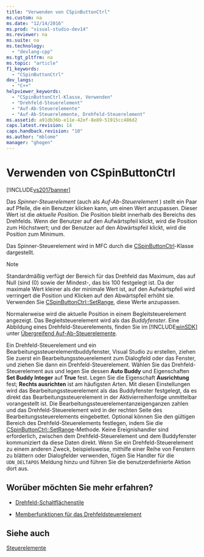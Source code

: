 ```yaml
---
title: "Verwenden von CSpinButtonCtrl"
ms.custom: na
ms.date: "12/14/2016"
ms.prod: "visual-studio-dev14"
ms.reviewer: na
ms.suite: na
ms.technology: 
  - "devlang-cpp"
ms.tgt_pltfrm: na
ms.topic: "article"
f1_keywords: 
  - "CSpinButtonCtrl"
dev_langs: 
  - "C++"
helpviewer_keywords: 
  - "CSpinButtonCtrl-Klasse, Verwenden"
  - "Drehfeld-Steuerelement"
  - "Auf-Ab-Steuerelemente"
  - "Auf-Ab-Steuerelemente, Drehfeld-Steuerelement"
ms.assetid: a91db36b-e11e-42ef-8e89-51915cc486d2
caps.latest.revision: 14
caps.handback.revision: "10"
ms.author: "mblome"
manager: "ghogen"
---
```

# Verwenden von CSpinButtonCtrl
[!INCLUDE[vs2017banner](../assembler/inline/includes/vs2017banner.md)]

Das *Spinner\-Steuerelement* \(auch als *Auf\-Ab\-Steuerelement* \) stellt ein Paar auf Pfeile, die ein Benutzer klicken kann, um einen Wert anzupassen.  Dieser Wert ist die *aktuelle Position*.  Die Position bleibt innerhalb des Bereichs des Drehfelds.  Wenn der Benutzer auf den Aufwärtspfeil klickt, wird die Position zum Höchstwert; und der Benutzer auf den Abwärtspfeil klickt, wird die Position zum Minimum.  
  
 Das Spinner\-Steuerelement wird in MFC durch die [CSpinButtonCtrl](../mfc/reference/cspinbuttonctrl-class.md)\-Klasse dargestellt.  
  
> [!NOTE]
>  Standardmäßig verfügt der Bereich für das Drehfeld das Maximum, das auf Null \(sind \(0\) sowie der Mindest\-, das bis 100 festgelegt ist.  Da der maximale Wert kleiner als der minimale Wert ist, auf den Aufwärtspfeil wird verringert die Position und Klicken auf den Abwärtspfeil erhöht sie.  Verwenden Sie [CSpinButtonCtrl::SetRange](../Topic/CSpinButtonCtrl::SetRange.md), diese Werte anzupassen.  
  
 Normalerweise wird die aktuelle Position in einem Begleitsteuerelement angezeigt.  Das Begleitsteuerelement wird als das *Buddyfenster*.  Eine Abbildung eines Drehfeld\-Steuerelements, finden Sie im [!INCLUDE[winSDK](../atl/includes/winsdk_md.md)] unter [Übergreifend Auf\-Ab\-Steuerelemente](http://msdn.microsoft.com/library/windows/desktop/bb759889).  
  
 Ein Drehfeld\-Steuerelement und ein Bearbeitungssteuerelementbuddyfenster, Visual Studio zu erstellen, ziehen Sie zuerst ein Bearbeitungssteuerelement zum Dialogfeld oder das Fenster, und ziehen Sie dann ein Drehfeld\-Steuerelement.  Wählen Sie das Drehfeld\-Steuerelement aus und legen Sie dessen **Auto Buddy** und Eigenschaften **Set Buddy Integer** auf **True** fest.  Legen Sie die Eigenschaft **Ausrichtung** fest; **Rechts ausrichten** ist am häufigsten Arten.  Mit diesen Einstellungen wird das Bearbeitungssteuerelement als das Buddyfenster festgelegt, da es direkt das Bearbeitungssteuerelement in der Aktivierreihenfolge unmittelbar vorangestellt ist.  Die Bearbeitungssteuerelementanzeigenganzen zahlen und das Drehfeld\-Steuerelement wird in der rechten Seite des Bearbeitungssteuerelements eingebettet.  Optional können Sie den gültigen Bereich des Drehfeld\-Steuerelements festlegen, indem Sie die [CSpinButtonCtrl::SetRange](../Topic/CSpinButtonCtrl::SetRange.md)\-Methode.  Keine Ereignishandler sind erforderlich, zwischen dem Drehfeld\-Steuerelement und dem Buddyfenster kommuniziert da diese Daten direkt.  Wenn Sie ein Drehfeld\-Steuerelement zu einem anderen Zweck, beispielsweise, mithilfe einer Reihe von Fenstern zu blättern oder Dialogfelder verwenden, fügen Sie Handler für die `UDN_DELTAPOS` Meldung hinzu und führen Sie die benutzerdefinierte Aktion dort aus.  
  
## Worüber möchten Sie mehr erfahren?  
  
-   [Drehfeld\-Schaltflächenstile](../mfc/spin-button-styles.md)  
  
-   [Memberfunktionen für das Drehfeldsteuerelement](../mfc/spin-button-member-functions.md)  
  
## Siehe auch  
 [Steuerelemente](../mfc/controls-mfc.md)